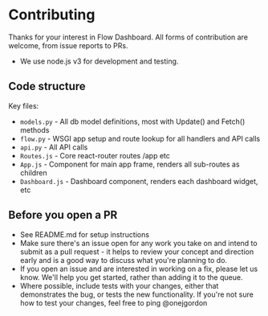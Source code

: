 # Contributing

Thanks for your interest in Flow Dashboard. All forms of contribution are
welcome, from issue reports to PRs.

* We use node.js v3 for development and testing.

## Code structure

Key files:

* `models.py` - All db model definitions, most with Update() and Fetch() methods
* `flow.py` - WSGI app setup and route lookup for all handlers and API calls
* `api.py` - All API calls
* `Routes.js` - Core react-router routes /app etc
* `App.js` - Component for main app frame, renders all sub-routes as children
* `Dashboard.js` - Dashboard component, renders each dashboard widget, etc

## Before you open a PR

* See README.md for setup instructions
* Make sure there's an issue open for any work you take on and intend to submit
as a pull request - it helps to review your concept and direction
early and is a good way to discuss what you're planning to do.
* If you open an issue and are interested in working on a fix, please let us
know. We'll help you get started, rather than adding it to the queue.
* Where possible, include tests with your changes, either that demonstrates the
bug, or tests the new functionality. If you're not sure how to test your
changes, feel free to ping @onejgordon

